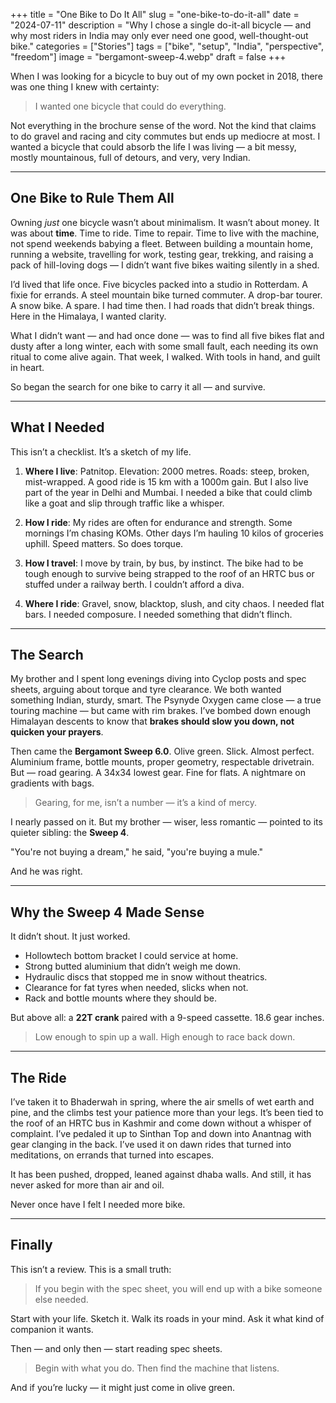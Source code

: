 +++
title = "One Bike to Do It All"
slug = "one-bike-to-do-it-all"
date = "2024-07-11"
description = "Why I chose a single do-it-all bicycle — and why most riders in India may only ever need one good, well-thought-out bike."
categories = ["Stories"]
tags = ["bike", "setup", "India", "perspective", "freedom"]
image = "bergamont-sweep-4.webp"
draft = false
+++

When I was looking for a bicycle to buy out of my own pocket in 2018, there was one thing I knew with certainty:

> I wanted one bicycle that could do everything.

Not everything in the brochure sense of the word. Not the kind that claims to do gravel and racing and city commutes but ends up mediocre at most. I wanted a bicycle that could absorb the life I was living — a bit messy, mostly mountainous, full of detours, and very, very Indian.

---

## One Bike to Rule Them All

Owning *just* one bicycle wasn’t about minimalism. It wasn’t about money. It was about **time**. Time to ride. Time to repair. Time to live with the machine, not spend weekends babying a fleet. Between building a mountain home, running a website, travelling for work, testing gear, trekking, and raising a pack of hill-loving dogs — I didn’t want five bikes waiting silently in a shed.

I’d lived that life once. Five bicycles packed into a studio in Rotterdam. A fixie for errands. A steel mountain bike turned commuter. A drop-bar tourer. A snow bike. A spare. I had time then. I had roads that didn’t break things. Here in the Himalaya, I wanted clarity.

What I didn’t want — and had once done — was to find all five bikes flat and dusty after a long winter, each with some small fault, each needing its own ritual to come alive again. That week, I walked. With tools in hand, and guilt in heart.

So began the search for one bike to carry it all — and survive.

---

## What I Needed

This isn’t a checklist. It’s a sketch of my life.

1. **Where I live**: Patnitop. Elevation: 2000 metres. Roads: steep, broken, mist-wrapped. A good ride is 15 km with a 1000m gain. But I also live part of the year in Delhi and Mumbai. I needed a bike that could climb like a goat and slip through traffic like a whisper.

2. **How I ride**: My rides are often for endurance and strength. Some mornings I’m chasing KOMs. Other days I’m hauling 10 kilos of groceries uphill. Speed matters. So does torque.

3. **How I travel**: I move by train, by bus, by instinct. The bike had to be tough enough to survive being strapped to the roof of an HRTC bus or stuffed under a railway berth. I couldn’t afford a diva.

4. **Where I ride**: Gravel, snow, blacktop, slush, and city chaos. I needed flat bars. I needed composure. I needed something that didn’t flinch.

---

## The Search

My brother and I spent long evenings diving into Cyclop posts and spec sheets, arguing about torque and tyre clearance. We both wanted something Indian, sturdy, smart. The Psynyde Oxygen came close — a true touring machine — but came with rim brakes. I’ve bombed down enough Himalayan descents to know that **brakes should slow you down, not quicken your prayers**.

Then came the **Bergamont Sweep 6.0**. Olive green. Slick. Almost perfect. Aluminium frame, bottle mounts, proper geometry, respectable drivetrain. But — road gearing. A 34x34 lowest gear. Fine for flats. A nightmare on gradients with bags.

> Gearing, for me, isn’t a number — it’s a kind of mercy.

I nearly passed on it. But my brother — wiser, less romantic — pointed to its quieter sibling: the **Sweep 4**.

"You're not buying a dream," he said, "you're buying a mule."

And he was right.

---

## Why the Sweep 4 Made Sense

It didn’t shout. It just worked.

- Hollowtech bottom bracket I could service at home.
- Strong butted aluminium that didn’t weigh me down.
- Hydraulic discs that stopped me in snow without theatrics.
- Clearance for fat tyres when needed, slicks when not.
- Rack and bottle mounts where they should be.

But above all: a **22T crank** paired with a 9-speed cassette. 18.6 gear inches.

> Low enough to spin up a wall. High enough to race back down.

---

## The Ride

I’ve taken it to Bhaderwah in spring, where the air smells of wet earth and pine, and the climbs test your patience more than your legs. It’s been tied to the roof of an HRTC bus in Kashmir and come down without a whisper of complaint. I’ve pedaled it up to Sinthan Top and down into Anantnag with gear clanging in the back. I’ve used it on dawn rides that turned into meditations, on errands that turned into escapes.

It has been pushed, dropped, leaned against dhaba walls. And still, it has never asked for more than air and oil.

Never once have I felt I needed more bike.

---

## Finally

This isn’t a review. This is a small truth:

> If you begin with the spec sheet, you will end up with a bike someone else needed.

Start with your life. Sketch it. Walk its roads in your mind. Ask it what kind of companion it wants.

Then — and only then — start reading spec sheets.

> Begin with what you do. Then find the machine that listens.

And if you’re lucky — it might just come in olive green.

